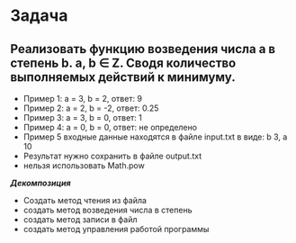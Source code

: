 # Задача

## Реализовать функцию возведения числа а в степень b. a, b ∈ Z. Сводя количество выполняемых действий к минимуму.

* Пример 1: а = 3, b = 2, ответ: 9
* Пример 2: а = 2, b = -2, ответ: 0.25
* Пример 3: а = 3, b = 0, ответ: 1
* Пример 4: а = 0, b = 0, ответ: не определено
* Пример 5 входные данные находятся в файле input.txt в виде: b 3, a 10
* Результат нужно сохранить в файле output.txt
* нельзя использовать Math.pow

**_Декомпозиция_**

* Создать метод чтения из файла
* создать метод возведения числа в степень
* создать метод записи в файл
* создать метод управления работой программы


